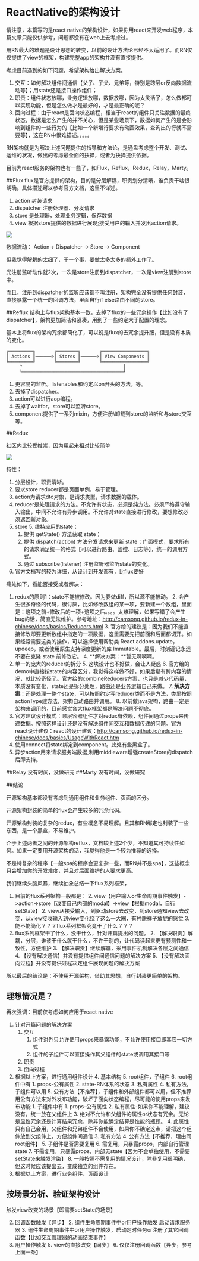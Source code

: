 # ReactNative的架构设计

请注意，本篇写的是react native的架构设计，如果你用react来开发web程序，本篇文章只能仅供参考，问题都没有在web上去考虑过。

用RN最大的难题是设计思想的转变，以前的设计方法论已经不太适用了。而RN仅仅提供了view的框架，构建完整app的架构并没有直接提供。

考虑目前遇到的如下问题，希望架构给出解决方案。

1. 交互：如何解决组件间通信【父子、子父、兄弟等，特别是跨层or反向数据流动等】；用state还是接口操作组件；
3. 职责：组件状态放哪，业务逻辑放哪，数据放哪，因为太灵活了，怎么做都可以实现功能，但是怎么做才是最好的，才是最正确的呢？
4. 面向过程：由于react是面向状态编程，相当于react的组件只关注数据的最终状态，数据是怎么产生的并不关心，但是某些场景下，数据如何产生的是会影响到组件的一些行为的【比如一个新增行要求有动画效果，查询出的行就不需要等】，这在RN中很难描述。。。。。

RN架构就是为解决上述问题提供的指导和方法论，是通盘考虑整个开发、测试、运维的状况，做出的考虑最全面的抉择，或者为抉择提供依据。

目前为react服务的架构也有一些了，如Flux，Reflux，Redux，Relay，Marty。

##Flux
flux是官方提供的架构，目的是分层解耦，职责划分清晰，谁负责干啥很明确。具体描述可以参考官方文档，这里不详述。

1. action 封装请求
2. dispatcher 注册处理器、分发请求
3. store 是处理器，处理业务逻辑，保存数据
4. view 根据store提供的数据进行展现;接受用户的输入并发出action请求。


![](media/14500845993004.jpg)


数据流动：
Action-> Dispatcher -> Store -> Component

但我觉得解耦的太细了，干一个事，要做太多太多的额外工作了。

光注册监听动作就2次，一次是store注册到dispatcher，一次是view注册到store中。

而且，注册到dispatcher的监听应该都不叫注册，架构完全没有提供任何封装，直接暴露一个统一的回调方法，里面自行if else路由不同的store。


##Reflux
结构上与flux架构基本一致，去掉了flux的一些冗余操作【比如没有了dispatcher】，架构更加简洁和紧凑，用到了一些约定大于配置的理念。

基本上将flux的架构冗余都简化了，可以说是flux的去冗余提升版，但是没有本质的变化。

```
╔═════════╗       ╔════════╗       ╔═════════════════╗
║ Actions ║──────>║ Stores ║──────>║ View Components ║
╚═════════╝       ╚════════╝       ╚═════════════════╝
     ^                                      │
     └──────────────────────────────────────┘

```

1. 更容易的监听。listenables和约定以on开头的方法。等。
2. 去掉了dispatcher。
3. action可以进行aop编程。
4. 去掉了waitfor。store可以监听store。
5. component提供了一系列mixin，方便注册\卸载到store的监听和与store交互等。

##Redux

社区内比较受推崇，因为用起来相对比较简单


![](media/14502335830493.jpg)


特性：

1. 分层设计，职责清晰。
2. 要求store reducer都是页面单例，易于管理。
2. action为请求dto对象，是请求类型，请求数据的载体。
3. reducer是处理请求的方法。不允许有状态，必须是纯方法。必须严格遵守输入输出，中间不允许有异步调用。不允许对state直接进行修改，要想修改必须返回新对象。
4. store
	5. 维持应用的state；
	1. 提供 getState() 方法获取 state；
	2. 提供 dispatch(action) 方法分发请求来更新 state；门面模式，要求所有的请求满足统一的格式【可以进行路由、监控、日志等】，统一的调用方式。
	1. 通过 subscribe(listener) 注册监听器监听state的变化。
1. 官方文档写的较为详细，从设计到开发都有，比flux要好

痛处如下，看能否接受或者解决：

1. redux的原则1：state不能被修改。因为要做diff，所以源不能被动。
	2. 会产生很多奇怪的代码，很讨厌，比如修改数组的某一项，要新建一个数组，里面是：这项之前+修改后的一项+这项之后。。。。太难理解，如果写错了会产生bug的话，简直无法维护。参考地址：http://camsong.github.io/redux-in-chinese/docs/basics/Reducers.html
	3. 官方给的建议是：因为我们不能直接修改却要更新数组中指定的一项数据，这里需要先把前面和后面都切开。如果经常需要这类的操作，可以选择使用帮助类 React.addons.update，updeep，或者使用原生支持深度更新的库 Immutable。最后，时刻谨记永远不要在克隆 state 前修改它。
	4. **解决方案：**暂无啊啊啊。
4. 单一的庞大的reducer的拆分
	5. 这块设计也不好做，会让人疑惑
	6. 官方给的demo中直接按state的内容区分，我觉得这样做不好，如果后期有跨内容的情况，就比较奇怪了。官方给的combineReducers方案，也只是减少代码量，本质没有变化，state还是拆分处理，路由还是业务逻辑自己来做。
	7. **解决方案**：还是处理一整个state，可以按照约定写reducer类而不是方法，类里按照actionType建方法，架构自动路由并调用。
	8. 以前做java架构，路由一定是架构来调用的，目前感觉各大flux框架都是解决问题不彻底。
1. 官方建议设计模式：顶层容器组件才对redux有依赖，组件间通过props来传递数据。按照这样设计还是没有解决组件间交互和数据传递的问题。官方react设计建议：react的设计建议：http://camsong.github.io/redux-in-chinese/docs/basics/UsageWithReact.htm
2. 使用connect将state绑定到component。此处有些黑盒了。
2. 异步action用来请求服务端数据,利用middleware增强createStore的dispatch后即支持。

##Relay
没有时间，没做研究
##Marty
没有时间，没做研究

##结论

开源架构基本都没有考虑到通用组件和业务组件、页面的区分。

开源架构封装的简单的flux会产生较多的冗余代码。

开源架构封装的复杂的redux，有些概念不易理解。且其和RN绑定也封装了一些东西，是一个黑盒，不易维护。

介于上述两者之间的开源架构reflux，文档较上述2个少，不知道其可持续性如何。如果一定要用开源架构的话，我觉得他是一个较为推荐的选择。

不是特复杂的程序【一般spa的程序会更复杂一些，而RN并不是spa】，这些概念只会增加你的开发难度，并且对后面维护的人要求更高。

我们继续头脑风暴，继续抽象总结一下flux系列框架，

1. 目前的flux系列架构一般都是：
	2. view【用户输入or生命周期事件触发】->action->store【改变自己内部的modal】->view【根据modal，自行setState】
	2. view从接受输入，到驱动store去改变，到store通知view去改变，从view接收输入到view变化绕了这么一大圈，有种脱裤子放屁的感觉
	3. 能不能简化？？？flux系列框架究竟干了什么？？？
1. flux系列框架干了什么，没干什么，针对开篇提出的问题。
	2. 【解决职责】解耦，分层，谁该干什么就干什么，不许干别的，让代码读起来更有预测性和一致性，方便维护
	3. 【解决职责】继续解耦，采用事件机制解决各层之间通信
	4. 【没有解决通信】并没有提供组件间通信问题的解决方案
	5. 【没有解决面向过程】并没有提供过程决定组件展现问题的解决方案

所以最后的结论是：不使用开源架构，借助其思想，自行封装更简单的架构。


## 理想情况是？

再次强调：目前仅考虑如何应用于react native

1. 针对开篇问题的解决方案
	1. 交互
		1. 组件对外只允许使用props来暴露功能，不允许使用接口即其它一切方式
		2. 组件的子组件可以直接操作其父组件的state或调用其接口等
	1. 职责
	2. 面向过程
3. 根据以上方案，进行通用组件设计
	4. 基本结构 
		5. root组件，子组件
		6. root组件中有
			1. props-公有属性
			2. state-RN体系的状态
			3. 私有属性
			4. 私有方法，子组件可以用
			5. 公有方法【不推荐】，子组件和外部组件都可以用，但不推荐用公有方法来对外发布功能，破坏了面向状态编程，尽可能的使用props来发布功能
		1. 子组件中有
			1. props-公有属性
			2. 私有属性-如果你不能理解，建议没有，统一放在父组件上
				3. 绝对不允许和父组件的属性or状态有冗余。无论是显性冗余还是计算结果冗余，除非你能确定结算是性能的瓶颈。
				4. 此属性只有自己会用，父组件和兄弟组件不会使用，如果你不确定这点，请把这个组件放到父组件上，方便组件间通信
			3. 私有方法
			4. 公有方法【不推荐，理由同root组件】 
	5. 子组件是否需要复用
		6. 需复用，只暴露props，内部自行管理state
		7. 不需复用，只暴露props，内部无state【因为不会单独使用，不需要setState来触发渲染】
		8. 一般按照不需复用的情况设计，除非复用很明确，但这时候应该提出去，变成独立的组件存在。
5. 根据以上方案，进行业务组件、页面设计


## 按场景分析、验证架构设计

触发view改变的场景【即需要setState的场景】

2. 回调函数触发【异步】
	2. 组件生命周期事件中or用户操作触发 启动请求服务器
	3. 组件生命周期事件中or用户操作触发，启动定时任务or注册了其它回调函数【比如交互管理器的动画结束事件】
4. 用户操作触发
	5. view的直接改变【同步】
	6. 仅仅注册回调函数【异步，参考上面一条】












